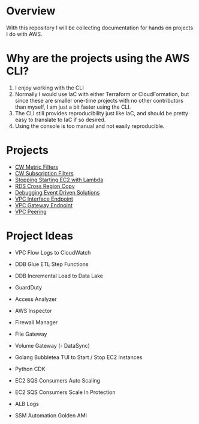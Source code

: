 # Overview
With this repository I will be collecting documentation for hands on projects I do with AWS.

# Why are the projects using the AWS CLI?
1. I enjoy working with the CLI
2. Normally I would use IaC with either Terraform or CloudFormation, but since these are smaller one-time projects with no other contributors than myself, I am just a bit faster using the CLI.
3. The CLI still provides reproducibility just like IaC, and should be pretty easy to translate to IaC if so desired.
4. Using the console is too manual and not easily reproducible.

# Projects
- [CW Metric Filters](cloudwatch-metric-filters/README.md)
- [CW Subscription Filters](cloudwatch-subscription-filters/README.md)
- [Stopping Starting EC2 with Lambda](lambda-start-stop-ec2/README.md)
- [RDS Cross Region Copy](rds-cross-region-copy/README.md)
- [Debugging Event Driven Solutions](debugging-event-driven-solutions/README.md)
- [VPC Interface Endpoint](vpc-interface-endpoint/README.md)
- [VPC Gateway Endpoint](vpc-gateway-endpoint/README.md)
- [VPC Peering](vpc-peering/README.md)

# Project Ideas
- VPC Flow Logs to CloudWatch

- DDB Glue ETL Step Functions
- DDB Incremental Load to Data Lake

- GuardDuty 
- Access Analyzer
- AWS Inspector
- Firewall Manager

- File Gateway
- Volume Gateway
(- DataSync)

- Golang Bubbletea TUI to Start / Stop EC2 Instances
- Python CDK

- EC2 SQS Consumers Auto Scaling
- EC2 SQS Consumers Scale In Protection
- ALB Logs
- SSM Automation Golden AMI